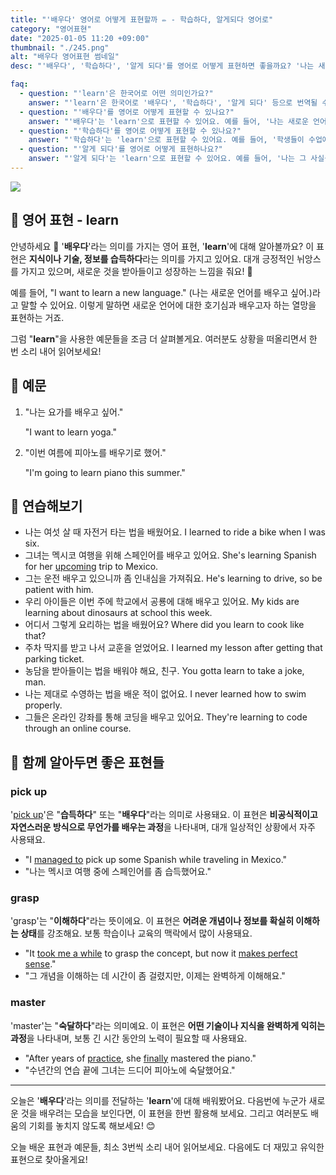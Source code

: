 ```yaml
---
title: "'배우다' 영어로 어떻게 표현할까 ✏️ - 학습하다, 알게되다 영어로"
category: "영어표현"
date: "2025-01-05 11:20 +09:00"
thumbnail: "./245.png"
alt: "배우다 영어표현 썸네일"
desc: "'배우다', '학습하다', '알게 되다'를 영어로 어떻게 표현하면 좋을까요? '나는 새로운 언어를 배우고 있어', '학생들이 수업에서 학습하고 있어'와 같은 문장을 영어로 표현하는 법을 배워봅시다. 다양한 예문을 통해서 연습하고 본인의 표현으로 만들어 보세요."

faq:
  - question: "'learn'은 한국어로 어떤 의미인가요?"
    answer: "'learn'은 한국어로 '배우다', '학습하다', '알게 되다' 등으로 번역될 수 있습니다."
  - question: "'배우다'를 영어로 어떻게 표현할 수 있나요?"
    answer: "'배우다'는 'learn'으로 표현할 수 있어요. 예를 들어, '나는 새로운 언어를 배우고 있어'는 'I am learning a new language'로 말할 수 있어요."
  - question: "'학습하다'를 영어로 어떻게 표현할 수 있나요?"
    answer: "'학습하다'는 'learn'으로 표현할 수 있어요. 예를 들어, '학생들이 수업에서 학습하고 있어'는 'The students are learning in class'로 말할 수 있어요."
  - question: "'알게 되다'를 영어로 어떻게 표현하나요?"
    answer: "'알게 되다'는 'learn'으로 표현할 수 있어요. 예를 들어, '나는 그 사실을 방금 알게 되었어'는 'I just learned that fact'로 표현할 수 있어요."
---
```


![](./245-1.jpg)

## 🌟 영어 표현 - learn

안녕하세요 👋 '**배우다**'라는 의미를 가지는 영어 표현, '**learn**'에 대해 알아볼까요? 이 표현은 **지식이나 기술, 정보를 습득하다**라는 의미를 가지고 있어요. 대개 긍정적인 뉘앙스를 가지고 있으며, 새로운 것을 받아들이고 성장하는 느낌을 줘요! 🌱

예를 들어, "I want to learn a new language." (나는 새로운 언어를 배우고 싶어.)라고 말할 수 있어요. 이렇게 말하면 새로운 언어에 대한 호기심과 배우고자 하는 열망을 표현하는 거죠.

그럼 "**learn**"을 사용한 예문들을 조금 더 살펴볼게요. 여러분도 상황을 떠올리면서 한 번 소리 내어 읽어보세요!

## 📖 예문

1. "나는 요가를 배우고 싶어."

   "I want to learn yoga."

2. "이번 여름에 피아노를 배우기로 했어."

   "I'm going to learn piano this summer."

## 💬 연습해보기

<ul data-interactive-list>
  <li data-interactive-item>
    <span data-toggler>나는 여섯 살 때 자전거 타는 법을 배웠어요.</span>
    <span data-answer>I learned to ride a bike when I was six.</span>
  </li>
  <li data-interactive-item>
    <span data-toggler>그녀는 멕시코 여행을 위해 스페인어를 배우고 있어요.</span>
    <span data-answer>She's learning Spanish for her <a href="/blog/in-english/250.upcoming/">upcoming</a> trip to Mexico.</span>
  </li>
  <li data-interactive-item>
    <span data-toggler>그는 운전 배우고 있으니까 좀 인내심을 가져줘요.</span>
    <span data-answer>He's learning to drive, so be patient with him.</span>
  </li>
  <li data-interactive-item>
    <span data-toggler>우리 아이들은 이번 주에 학교에서 공룡에 대해 배우고 있어요.</span>
    <span data-answer>My kids are learning about dinosaurs at school this week.</span>
  </li>
  <li data-interactive-item>
    <span data-toggler>어디서 그렇게 요리하는 법을 배웠어요?</span>
    <span data-answer>Where did you learn to cook like that?</span>
  </li>
  <li data-interactive-item>
    <span data-toggler>주차 딱지를 받고 나서 교훈을 얻었어요.</span>
    <span data-answer>I learned my lesson after getting that parking ticket.</span>
  </li>
  <li data-interactive-item>
    <span data-toggler>농담을 받아들이는 법을 배워야 해요, 친구.</span>
    <span data-answer>You gotta learn to take a joke, man.</span>
  </li>
  <li data-interactive-item>
    <span data-toggler>나는 제대로 수영하는 법을 배운 적이 없어요.</span>
    <span data-answer>I never learned how to swim properly.</span>
  </li>
  <li data-interactive-item>
    <span data-toggler>그들은 온라인 강좌를 통해 코딩을 배우고 있어요.</span>
    <span data-answer>They're learning to code through an online course.</span>
  </li>
</ul>

## 🤝 함께 알아두면 좋은 표현들

### pick up

'[pick up](/blog/in-english/178.pick-up)'은 "**습득하다**" 또는 "**배우다**"라는 의미로 사용돼요. 이 표현은 **비공식적이고 자연스러운 방식으로 무언가를 배우는 과정**을 나타내며, 대개 일상적인 상황에서 자주 사용돼요.

- "I [managed to](/blog/in-english/175.manage-to/) pick up some Spanish while traveling in Mexico."
- "나는 멕시코 여행 중에 스페인어를 좀 습득했어요."

### grasp

'grasp'는 "**이해하다**"라는 뜻이에요. 이 표현은 **어려운 개념이나 정보를 확실히 이해하는 상태**를 강조해요. 보통 학습이나 교육의 맥락에서 많이 사용돼요.

- "It [took me a while](/blog/in-english/010.take-a-while/) to grasp the concept, but now it [makes perfect sense](/blog/in-english/068.make-sense/)."
- "그 개념을 이해하는 데 시간이 좀 걸렸지만, 이제는 완벽하게 이해해요."

### master

'master'는 "**숙달하다**"라는 의미예요. 이 표현은 **어떤 기술이나 지식을 완벽하게 익히는 과정**을 나타내며, 보통 긴 시간 동안의 노력이 필요할 때 사용돼요.

- "After years of [practice](/blog/in-english/247.practice/), she [finally](/blog/in-english/182.finally/) mastered the piano."
- "수년간의 연습 끝에 그녀는 드디어 피아노에 숙달했어요."

---

오늘은 '**배우다**'라는 의미를 전달하는 '**learn**'에 대해 배워봤어요. 다음번에 누군가 새로운 것을 배우려는 모습을 보인다면, 이 표현을 한번 활용해 보세요. 그리고 여러분도 배움의 기회를 놓치지 않도록 해보세요! 😊

오늘 배운 표현과 예문들, 최소 3번씩 소리 내어 읽어보세요. 다음에도 더 재밌고 유익한 표현으로 찾아올게요!
